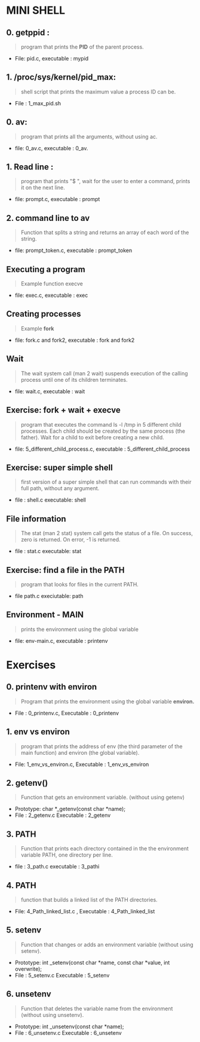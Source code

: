 # MINI SHELL

## 0. getppid : 
> program that prints the **PID** of the parent process. 
- File: pid.c,  executable : mypid

## 1. /proc/sys/kernel/pid_max:
> shell script that prints the maximum value a process ID can be.
- File : 1_max_pid.sh

## 0. av:
> program that prints all the arguments, without using ac.
- file: 0_av.c, executable : 0_av.

## 1. Read line : 
> program that prints "$ ", wait for the user to enter a command, prints it on the next line.
- file: prompt.c, executable : prompt

## 2. command line to av
>Function that splits a string and returns an array of each word of the string.
- file: prompt_token.c, executable : prompt_token

## Executing a program
> Example function execve
- file: exec.c, executable : exec

## Creating processes
> Example **fork**
- file: fork.c and fork2, executable : fork and fork2

## Wait
> The wait system call (man 2 wait) suspends execution of the calling process until one of its children terminates.
- file: wait.c, executable : wait

## Exercise: fork + wait + execve
> program that executes the command ls -l /tmp in 5 different child processes. Each child should be created by the same process (the father). Wait for a child to exit before creating a new child.
- file: 5_different_child_process.c, executable : 5_different_child_process

## Exercise: super simple shell
> first version of a super simple shell that can run commands with their full path, without any argument.
- file : shell.c executable: shell
## File information
> The stat (man 2 stat) system call gets the status of a file. On success, zero is returned. On error, -1 is returned.
- file : stat.c executable: stat

## Exercise: find a file in the PATH

> program that looks for files in the current PATH.
- file path.c execiutable: path

## Environment - MAIN 

> prints the environment using the global variable
- file: env-main.c, executable : printenv

# Exercises

## 0. printenv with environ

> Program that prints the environment using the global variable **environ.**
- File : 0_printenv.c, Executable : 0_printenv
## 1. env vs environ

>program that prints the address of env (the third parameter of the main function) and environ (the global variable).
- File: 1_env_vs_environ.c, Executable : 1_env_vs_environ
## 2. getenv()

> Function that gets an environment variable. (without using getenv)

- Prototype: char *_getenv(const char *name);
- File : 2_getenv.c Executable : 2_getenv
## 3. PATH

> Function that prints each directory contained in the the environment variable PATH, one directory per line.
- file : 3_path.c executable : 3_pathi

## 4. PATH

> function that builds a linked list of the PATH directories.
- File: 4_Path_linked_list.c ,  Executable : 4_Path_linked_list

## 5. setenv
> Function that changes or adds an environment variable (without using setenv).

- Prototype: int _setenv(const char *name, const char *value, int overwrite);
- File : 5_setenv.c Executable : 5_setenv

## 6. unsetenv
> Function that deletes the variable name from the environment (without using unsetenv).

- Prototype: int _unsetenv(const char *name);
- File : 6_unsetenv.c Executable : 6_unsetenv

